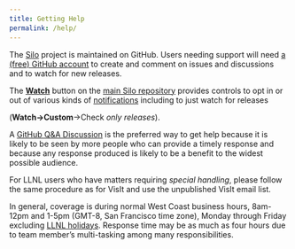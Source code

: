 ```yaml
---
title: Getting Help
permalink: /help/
---
```


<style>
  .image-container {
    position: relative;
    display: inline-block;
  }

  .image-popup {
    display: none;
    position: absolute;
    top: -100px; /* Adjust this value to control the popup position */
    left: 0;
    background-color: white;
    border: 1px solid #ccc;
    padding: 10px;
    box-shadow: 0 0 10px rgba(0, 0, 0, 0.3);
  }

  .image-container:hover .image-popup {
    display: block;
  }
</style>

The [Silo](https://github.com/LLNL/Silo) project is maintained on GitHub.
Users needing support will need [a (free) GitHub account](https://github.com/signup?ref_cta=Sign+up&ref_loc=header+logged+out&ref_page=%2F&source=header-home) to create and comment on issues and discussions and to watch for new releases.

The [**Watch**](https://docs.github.com/en/account-and-profile/managing-subscriptions-and-notifications-on-github/setting-up-notifications/configuring-notifications#configuring-your-watch-settings-for-an-individual-repository) button on the [main Silo repository](https://github.com/LLNL/Silo) provides controls to opt in or out of various kinds of [notifications](https://docs.github.com/en/account-and-profile/managing-subscriptions-and-notifications-on-github/setting-up-notifications/configuring-notifications) including to just watch for releases <div class="image-container"> (<strong>Watch->Custom</strong>->Check *only releases*). <div class="image-popup"> <img src="../ghpages/images/watch-releases.png" alt="Watch releases checkbox"></div></div>

A [GitHub Q&A Discussion](https://github.com/LLNL/Silo/discussions/new?category=q-a) is the preferred way to get help because it is likely to be seen by more people who can provide a timely response and because any response produced is likely to be a benefit to the widest possible audience.

For LLNL users who have matters requiring *special handling*, please follow the same procedure as for VisIt and use the unpublished VisIt email list.

In general, coverage is during normal West Coast business hours, 8am-12pm and 1-5pm (GMT-8, San Francisco time zone), Monday through Friday excluding [LLNL holidays](https://supplychain.llnl.gov/poattach/pdf/llnl_holidays.pdf).
Response time may be as much as four hours due to team member’s multi-tasking among many responsibilities.
